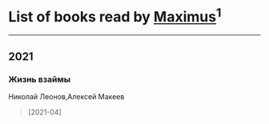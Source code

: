 # List of books read by [Maximus](http://vk.com/id468075371)<sup>1</sup>
---

## 2021

### Жизнь взаймы
Николай Леонов,Алексей Макеев
> [2021-04] 



